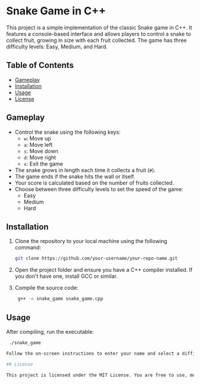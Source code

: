 # Snake Game in C++

This project is a simple implementation of the classic Snake game in C++. It features a console-based interface and allows players to control a snake to collect fruit, growing in size with each fruit collected. The game has three difficulty levels: Easy, Medium, and Hard.

## Table of Contents

- [Gameplay](#gameplay)
- [Installation](#installation)
- [Usage](#usage)
- [License](#license)

## Gameplay

- Control the snake using the following keys:
  - `w`: Move up
  - `a`: Move left
  - `s`: Move down
  - `d`: Move right
  - `x`: Exit the game
- The snake grows in length each time it collects a fruit (`#`).
- The game ends if the snake hits the wall or itself.
- Your score is calculated based on the number of fruits collected.
- Choose between three difficulty levels to set the speed of the game:
  - Easy
  - Medium
  - Hard

## Installation

1. Clone the repository to your local machine using the following command:

   ```bash
   git clone https://github.com/your-username/your-repo-name.git
2. Open the project folder and ensure you have a C++ compiler installed. If you don't have one, install GCC or similar.
3. Compile the source code:
   ```bash
    g++ -o snake_game snake_game.cpp

## Usage

After compiling, run the executable:
  ```bash
   ./snake_game

Follow the on-screen instructions to enter your name and select a difficulty level. Use the control keys to navigate the snake and avoid hitting the walls or your own tail.

## License

This project is licensed under the MIT License. You are free to use, modify, and distribute this project in accordance with the terms of the license.
